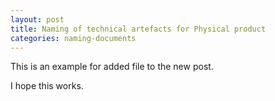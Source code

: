 ```yaml
---
layout: post
title: Naming of technical artefacts for Physical product
categories: naming-documents
---
```


This is an example for added file to the new post. 

I hope this works.
